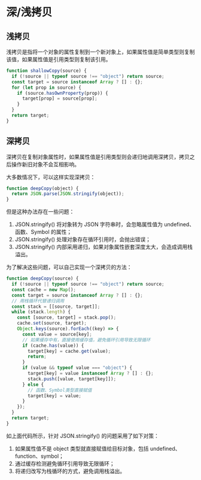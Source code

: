# 深/浅拷贝

## 浅拷贝

浅拷贝是指将一个对象的属性复制到一个新对象上，如果属性值是简单类型则复制该值，如果属性值是引用类型则复制该引用。

```js
function shallowCopy(source) {
  if (!source || typeof source !== "object") return source;
  const target = source instanceof Array ? [] : {};
  for (let prop in source) {
    if (source.hasOwnProperty(prop)) {
      target[prop] = source[prop];
    }
  }
  return target;
}
```

## 深拷贝

深拷贝在复制对象属性时，如果属性值是引用类型则会递归地调用深拷贝，拷贝之后操作新旧对象不会互相影响。

大多数情况下，可以这样实现深拷贝：

```js
function deepCopy(object) {
  return JSON.parse(JSON.stringify(object));
}
```

但是这种办法存在一些问题：

1. JSON.stringify() 将对象转为 JSON 字符串时，会忽略属性值为 undefined、函数、Symbol 的属性；
2. JSON.stringify() 处理对象存在循环引用时，会抛出错误；
3. JSON.stringify() 内部采用递归，如果对象属性嵌套深度太大，会造成调用栈溢出。

为了解决这些问题，可以自己实现一个深拷贝的方法：

```js
function deepCopy(source) {
  if (!source || typeof source !== "object") return source;
  const cache = new Map();
  const target = source instanceof Array ? [] : {};
  // 用栈循环代替递归调用
  const stack = [[source, target]];
  while (stack.length) {
    const [source, target] = stack.pop();
    cache.set(source, target);
    Object.keys(source).forEach((key) => {
      const value = source[key];
      // 如果缓存中有，直接使用缓存值，避免循环引用导致无限循环
      if (cache.has(value)) {
        target[key] = cache.get(value);
        return;
      }
      if (value && typeof value === "object") {
        target[key] = value instanceof Array ? [] : {};
        stack.push([value, target[key]]);
      } else {
        // 函数、Symbol类型直接赋值
        target[key] = value;
      }
    });
  }
  return target;
}
```

如上面代码所示，针对 JSON.stringify() 的问题采用了如下对策：

1. 如果属性值不是 object 类型就直接赋值给目标对象，包括 undefined、function、symbol；
2. 通过缓存检测避免循环引用导致无限循环；
3. 将递归改写为栈循环的方式，避免调用栈溢出。
